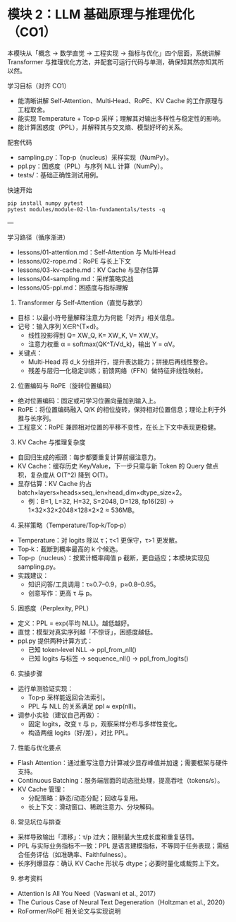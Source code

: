 # 模块 2：LLM 基础原理与推理优化（CO1）

本模块从「概念 → 数学直觉 → 工程实现 → 指标与优化」四个层面，系统讲解 Transformer 与推理优化方法，并配套可运行代码与单测，确保知其然亦知其所以然。

学习目标（对齐 CO1）
- 能清晰讲解 Self‑Attention、Multi‑Head、RoPE、KV Cache 的工作原理与工程取舍。
- 能实现 Temperature + Top‑p 采样；理解其对输出多样性与稳定性的影响。
- 能计算困惑度（PPL），并解释其与交叉熵、模型好坏的关系。

配套代码
- sampling.py：Top‑p（nucleus）采样实现（NumPy）。
- ppl.py：困惑度（PPL）与序列 NLL 计算（NumPy）。
- tests/：基础正确性测试用例。

快速开始
```
pip install numpy pytest
pytest modules/module-02-llm-fundamentals/tests -q
```

—

学习路径（循序渐进）
- lessons/01-attention.md：Self‑Attention 与 Multi‑Head
- lessons/02-rope.md：RoPE 与长上下文
- lessons/03-kv-cache.md：KV Cache 与显存估算
- lessons/04-sampling.md：采样策略实战
- lessons/05-ppl.md：困惑度与指标理解

1. Transformer 与 Self‑Attention（直觉与数学）
- 目标：以最小符号量解释注意力为何能「对齐」相关信息。
- 记号：输入序列 X∈R^{T×d}。
  - 线性投影得到 Q= XW_Q, K= XW_K, V= XW_V。
  - 注意力权重 α = softmax(QK^T/√d_k)，输出 Y = αV。
- 关键点：
  - Multi‑Head 将 d_k 分组并行，提升表达能力；拼接后再线性整合。
  - 残差与层归一化稳定训练；前馈网络（FFN）做特征非线性映射。

2. 位置编码与 RoPE（旋转位置编码）
- 绝对位置编码：固定或可学习位置向量加到输入上。
- RoPE：将位置编码融入 Q/K 的相位旋转，保持相对位置信息；理论上利于外推与长序列。
- 工程意义：RoPE 兼顾相对位置的平移不变性，在长上下文中表现更稳健。

3. KV Cache 与推理复杂度
- 自回归生成的瓶颈：每步都要重复计算前缀注意力。
- KV Cache：缓存历史 Key/Value，下一步只需与新 Token 的 Query 做点积，复杂度从 O(T^2) 降到 O(T)。
- 显存估算：KV Cache 约占 batch×layers×heads×seq_len×head_dim×dtype_size×2。
  - 例：B=1, L=32, H=32, S=2048, D=128, fp16(2B) → 1×32×32×2048×128×2×2 ≈ 536MB。

4. 采样策略（Temperature/Top‑k/Top‑p）
- Temperature：对 logits 除以 τ；τ<1 更保守，τ>1 更发散。
- Top‑k：截断到概率最高的 k 个候选。
- Top‑p（nucleus）：按累计概率阈值 p 截断，更自适应；本模块实现见 sampling.py。
- 实践建议：
  - 知识问答/工具调用：τ≈0.7–0.9，p≈0.8–0.95。
  - 创意写作：更高 τ 与 p。

5. 困惑度（Perplexity, PPL）
- 定义：PPL = exp(平均 NLL)。越低越好。
- 直觉：模型对真实序列越「不惊讶」，困惑度越低。
- ppl.py 提供两种计算方式：
  - 已知 token‑level NLL → ppl_from_nll()
  - 已知 logits 与标签 → sequence_nll() → ppl_from_logits()

6. 实操步骤
- 运行单测验证实现：
  - Top‑p 采样能返回合法索引。
  - PPL 与 NLL 的关系满足 ppl ≈ exp(nll)。
- 调参小实验（建议自己再做）：
  - 固定 logits，改变 τ 与 p，观察采样分布与多样性变化。
  - 构造两组 logits（好/差），对比 PPL。

7. 性能与优化要点
- Flash Attention：通过重写注意力计算减少显存峰值并加速；需要框架与硬件支持。
- Continuous Batching：服务端层面的动态批处理，提高吞吐（tokens/s）。
- KV Cache 管理：
  - 分配策略：静态/动态分配；回收与复用。
  - 长上下文：滑动窗口、稀疏注意力、分块解码。

8. 常见坑位与排查
- 采样导致输出「漂移」：τ/p 过大；限制最大生成长度和重复惩罚。
- PPL 与实际业务指标不一致：PPL 是语言建模指标，不等同于任务表现；需结合任务评估（如准确率、Faithfulness）。
- 长序列爆显存：确认 KV Cache 形状与 dtype；必要时量化或裁剪上下文。

9. 参考资料
- Attention Is All You Need（Vaswani et al., 2017）
- The Curious Case of Neural Text Degeneration（Holtzman et al., 2020）
- RoFormer/RoPE 相关论文与实现说明
